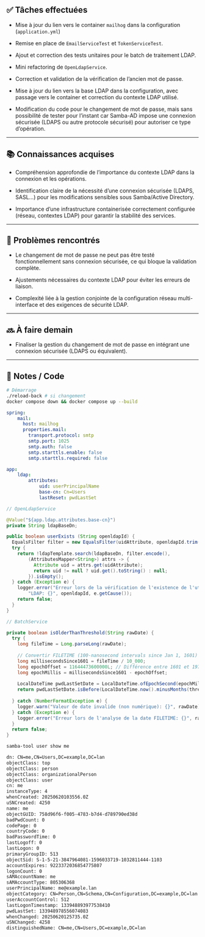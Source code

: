## ✅ Tâches effectuées

- Mise à jour du lien vers le container `mailhog` dans la configuration (`application.yml`)
	
- Remise en place de `EmailServiceTest` et `TokenServiceTest`.
    
- Ajout et correction des tests unitaires pour le batch de traitement LDAP.
    
- Mini refactoring de `OpenLdapService`.
    
- Correction et validation de la vérification de l’ancien mot de passe.
    
- Mise à jour du lien vers la base LDAP dans la configuration, avec passage vers le container et correction du contexte LDAP utilisé.
    
- Modification du code pour le changement de mot de passe, mais sans possibilité de tester pour l’instant car Samba-AD impose une connexion sécurisée (LDAPS ou autre protocole sécurisé) pour autoriser ce type d’opération.
    

---

## 📚 Connaissances acquises

- Compréhension approfondie de l’importance du contexte LDAP dans la connexion et les opérations.
    
- Identification claire de la nécessité d’une connexion sécurisée (LDAPS, SASL…) pour les modifications sensibles sous Samba/Active Directory.
    
- Importance d’une infrastructure containerisée correctement configurée (réseau, contextes LDAP) pour garantir la stabilité des services.
    

---

## 🐞 Problèmes rencontrés

- Le changement de mot de passe ne peut pas être testé fonctionnellement sans connexion sécurisée, ce qui bloque la validation complète.
    
- Ajustements nécessaires du contexte LDAP pour éviter les erreurs de liaison.
    
- Complexité liée à la gestion conjointe de la configuration réseau multi-interface et des exigences de sécurité LDAP.
    

---

## 🔜 À faire demain

- Finaliser la gestion du changement de mot de passe en intégrant une connexion sécurisée (LDAPS ou équivalent).
    

---

## 🧩 Notes / Code

```bash
# Démarrage
./reload-back # si changement
docker compose down && docker compose up --build
```

```yml
spring:
	mail:  
	  host: mailhog  
	  properties.mail:  
	    transport.protocol: smtp  
	    smtp.port: 1025  
	    smtp.auth: false  
	    smtp.starttls.enable: false  
	    smtp.starttls.required: false

app:
	ldap:  
		attributes:  
			uid: userPrincipalName  
			base-cn: Cn=Users  
			lastReset: pwdLastSet
```

```java
// OpenLdapService

@Value("${app.ldap.attributes.base-cn}")  
private String ldapBaseDn;

public boolean userExists (String openldapId) {  
  EqualsFilter filter = new EqualsFilter(uidAttribute, openldapId.trim());  
  try {  
    return !ldapTemplate.search(ldapBaseDn, filter.encode(),  
        (AttributesMapper<String>) attrs -> {  
          Attribute uid = attrs.get(uidAttribute);  
          return uid != null ? uid.get().toString() : null;  
        }).isEmpty();  
  } catch (Exception e) {  
    logger.error("Erreur lors de la vérification de l'existence de l'utilisateur avec l'ID " +  
        "LDAP: {}", openldapId, e.getCause());  
    return false;  
  }  
}
```

```java
// BatchService

private boolean isOlderThanThreshold(String rawDate) {  
  try {  
    long fileTime = Long.parseLong(rawDate);  
  
    // Convertir FILETIME (100-nanosecond intervals since Jan 1, 1601) en Epoch millis  
    long millisecondsSince1601 = fileTime / 10_000;  
    long epochOffset = 11644473600000L; // Différence entre 1601 et 1970 en millisecondes  
    long epochMillis = millisecondsSince1601 - epochOffset;  
  
    LocalDateTime pwdLastSetDate = LocalDateTime.ofEpochSecond(epochMillis / 1000, 0, java.time.ZoneOffset.UTC);  
    return pwdLastSetDate.isBefore(LocalDateTime.now().minusMonths(threshOld));  
  
  } catch (NumberFormatException e) {  
    logger.warn("Valeur de date invalide (non numérique): {}", rawDate);  
  } catch (Exception e) {  
    logger.error("Erreur lors de l'analyse de la date FILETIME: {}", rawDate, e);  
  }  
  return false;  
}
```

```bash
samba-tool user show me
```
```txt
dn: CN=me,CN=Users,DC=example,DC=lan
objectClass: top
objectClass: person
objectClass: organizationalPerson
objectClass: user
cn: me
instanceType: 4
whenCreated: 20250620103556.0Z
uSNCreated: 4250
name: me
objectGUID: 758d96f6-f005-4783-b7d4-d789790ed38d
badPwdCount: 0
codePage: 0
countryCode: 0
badPasswordTime: 0
lastLogoff: 0
lastLogon: 0
primaryGroupID: 513
objectSid: S-1-5-21-3847964081-1596033719-1032811444-1103
accountExpires: 9223372036854775807
logonCount: 0
sAMAccountName: me
sAMAccountType: 805306368
userPrincipalName: me@example.lan
objectCategory: CN=Person,CN=Schema,CN=Configuration,DC=example,DC=lan
userAccountControl: 512
lastLogonTimestamp: 133948893977538410
pwdLastSet: 133948978556074083
whenChanged: 20250620125735.0Z
uSNChanged: 4258
distinguishedName: CN=me,CN=Users,DC=example,DC=lan
```
